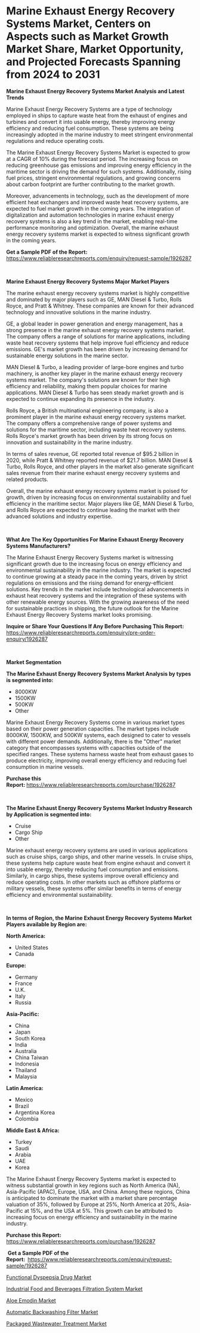 <p><h1>Marine Exhaust Energy Recovery Systems Market, Centers on Aspects such as Market Growth Market Share, Market Opportunity, and Projected Forecasts Spanning from 2024 to 2031</h1></p><p><strong>Marine Exhaust Energy Recovery Systems Market Analysis and Latest Trends</strong></p>
<p><p>Marine Exhaust Energy Recovery Systems are a type of technology employed in ships to capture waste heat from the exhaust of engines and turbines and convert it into usable energy, thereby improving energy efficiency and reducing fuel consumption. These systems are being increasingly adopted in the marine industry to meet stringent environmental regulations and reduce operating costs.</p><p>The Marine Exhaust Energy Recovery Systems Market is expected to grow at a CAGR of 10% during the forecast period. The increasing focus on reducing greenhouse gas emissions and improving energy efficiency in the maritime sector is driving the demand for such systems. Additionally, rising fuel prices, stringent environmental regulations, and growing concerns about carbon footprint are further contributing to the market growth.</p><p>Moreover, advancements in technology, such as the development of more efficient heat exchangers and improved waste heat recovery systems, are expected to fuel market growth in the coming years. The integration of digitalization and automation technologies in marine exhaust energy recovery systems is also a key trend in the market, enabling real-time performance monitoring and optimization. Overall, the marine exhaust energy recovery systems market is expected to witness significant growth in the coming years.</p></p>
<p><strong>Get a Sample PDF of the Report:&nbsp;</strong> <a href="https://www.reliableresearchreports.com/enquiry/request-sample/1926287">https://www.reliableresearchreports.com/enquiry/request-sample/1926287</a></p>
<p>&nbsp;</p>
<p><strong>Marine Exhaust Energy Recovery Systems Major Market Players</strong></p>
<p><p>The marine exhaust energy recovery systems market is highly competitive and dominated by major players such as GE, MAN Diesel & Turbo, Rolls Royce, and Pratt & Whitney. These companies are known for their advanced technology and innovative solutions in the marine industry.</p><p>GE, a global leader in power generation and energy management, has a strong presence in the marine exhaust energy recovery systems market. The company offers a range of solutions for marine applications, including waste heat recovery systems that help improve fuel efficiency and reduce emissions. GE's market growth has been driven by increasing demand for sustainable energy solutions in the marine sector.</p><p>MAN Diesel & Turbo, a leading provider of large-bore engines and turbo machinery, is another key player in the marine exhaust energy recovery systems market. The company's solutions are known for their high efficiency and reliability, making them popular choices for marine applications. MAN Diesel & Turbo has seen steady market growth and is expected to continue expanding its presence in the industry.</p><p>Rolls Royce, a British multinational engineering company, is also a prominent player in the marine exhaust energy recovery systems market. The company offers a comprehensive range of power systems and solutions for the maritime sector, including waste heat recovery systems. Rolls Royce's market growth has been driven by its strong focus on innovation and sustainability in the marine industry.</p><p>In terms of sales revenue, GE reported total revenue of $95.2 billion in 2020, while Pratt & Whitney reported revenue of $21.7 billion. MAN Diesel & Turbo, Rolls Royce, and other players in the market also generate significant sales revenue from their marine exhaust energy recovery systems and related products.</p><p>Overall, the marine exhaust energy recovery systems market is poised for growth, driven by increasing focus on environmental sustainability and fuel efficiency in the maritime sector. Major players like GE, MAN Diesel & Turbo, and Rolls Royce are expected to continue leading the market with their advanced solutions and industry expertise.</p></p>
<p>&nbsp;</p>
<p><strong>What Are The Key Opportunities For Marine Exhaust Energy Recovery Systems Manufacturers?</strong></p>
<p><p>The Marine Exhaust Energy Recovery Systems market is witnessing significant growth due to the increasing focus on energy efficiency and environmental sustainability in the marine industry. The market is expected to continue growing at a steady pace in the coming years, driven by strict regulations on emissions and the rising demand for energy-efficient solutions. Key trends in the market include technological advancements in exhaust heat recovery systems and the integration of these systems with other renewable energy sources. With the growing awareness of the need for sustainable practices in shipping, the future outlook for the Marine Exhaust Energy Recovery Systems market looks promising.</p></p>
<p><strong>Inquire or Share Your Questions If Any Before Purchasing This Report:</strong> <a href="https://www.reliableresearchreports.com/enquiry/pre-order-enquiry/1926287">https://www.reliableresearchreports.com/enquiry/pre-order-enquiry/1926287</a></p>
<p>&nbsp;</p>
<p><strong>Market Segmentation</strong></p>
<p><strong>The Marine Exhaust Energy Recovery Systems Market Analysis by types is segmented into:</strong></p>
<p><ul><li>8000KW</li><li>1500KW</li><li>500KW</li><li>Other</li></ul></p>
<p><p>Marine Exhaust Energy Recovery Systems come in various market types based on their power generation capacities. The market types include 8000KW, 1500KW, and 500KW systems, each designed to cater to vessels with different power demands. Additionally, there is the "Other" market category that encompasses systems with capacities outside of the specified ranges. These systems harness waste heat from exhaust gases to produce electricity, improving overall energy efficiency and reducing fuel consumption in marine vessels.</p></p>
<p><strong>Purchase this Report:&nbsp;</strong><a href="https://www.reliableresearchreports.com/purchase/1926287">https://www.reliableresearchreports.com/purchase/1926287</a></p>
<p>&nbsp;</p>
<p><strong>The Marine Exhaust Energy Recovery Systems Market Industry Research by Application is segmented into:</strong></p>
<p><ul><li>Cruise</li><li>Cargo Ship</li><li>Other</li></ul></p>
<p><p>Marine exhaust energy recovery systems are used in various applications such as cruise ships, cargo ships, and other marine vessels. In cruise ships, these systems help capture waste heat from engine exhaust and convert it into usable energy, thereby reducing fuel consumption and emissions. Similarly, in cargo ships, these systems improve overall efficiency and reduce operating costs. In other markets such as offshore platforms or military vessels, these systems offer similar benefits in terms of energy efficiency and environmental sustainability.</p></p>
<p>&nbsp;</p>
<p><strong>In terms of Region, the Marine Exhaust Energy Recovery Systems Market Players available by Region are:</strong></p>
<p>
    <p> <strong> North America: </strong>
        <ul>
            <li>United States</li>
            <li>Canada</li>
        </ul>
        </p> 
    <p> <strong> Europe: </strong>
        <ul>
            <li>Germany</li>
            <li>France</li>
            <li>U.K.</li>
            <li>Italy</li>
            <li>Russia</li>
        </ul>
        </p> 
    <p> <strong> Asia-Pacific: </strong>
        <ul>
            <li>China</li>
            <li>Japan</li>
            <li>South Korea</li>
            <li>India</li>
            <li>Australia</li>
            <li>China Taiwan</li>
            <li>Indonesia</li>
            <li>Thailand</li>
            <li>Malaysia</li>
        </ul>
        </p> 
    <p> <strong> Latin America: </strong>
        <ul>
            <li>Mexico</li>
            <li>Brazil</li>
            <li>Argentina Korea</li>
            <li>Colombia</li>
        </ul>
        </p> 
    <p> <strong> Middle East & Africa: </strong>
        <ul>
            <li>Turkey</li>
            <li>Saudi</li>
            <li>Arabia</li>
            <li>UAE</li>
            <li>Korea</li>
        </ul>
    </p>
    </p>
<p><p>The Marine Exhaust Energy Recovery Systems market is expected to witness substantial growth in key regions such as North America (NA), Asia-Pacific (APAC), Europe, USA, and China. Among these regions, China is anticipated to dominate the market with a market share percentage valuation of 35%, followed by Europe at 25%, North America at 20%, Asia-Pacific at 15%, and the USA at 5%. This growth can be attributed to increasing focus on energy efficiency and sustainability in the marine industry.</p></p>
<p><strong>Purchase this Report: </strong><a href="https://www.reliableresearchreports.com/purchase/1926287">https://www.reliableresearchreports.com/purchase/1926287</a></p>
<p>&nbsp;<strong>Get a Sample PDF of the Report:&nbsp;&nbsp;</strong><a href="https://www.reliableresearchreports.com/enquiry/request-sample/1926287">https://www.reliableresearchreports.com/enquiry/request-sample/1926287</a></p>
<p><strong></strong></p>
<p><p><a href="https://unruly-ladybug-44b.notion.site/Functional-Dyspepsia-Drug-Market-Research-Report-Reveals-The-Latest-Trends-And-Opportunities-of-this-b9d56f29adbb4a859584f6f71666081c">Functional Dyspepsia Drug Market</a></p><p><a href="https://issuu.com/reportprime-2/docs/industrial-food-and-beverages-filtration-system-ma">Industrial Food and Beverages Filtration System Market</a></p><p><a href="https://view.publitas.com/reportprime-1/aloe-emodin-market-furnish-information-about-market-size-market-share-market-dynamics-and-projections-spanning-from-2024-to-2031/">Aloe Emodin Market</a></p><p><a href="https://github.com/jj19131/Market-Research-Report-List-1/blob/main/automatic-backwashing-filter-market.md">Automatic Backwashing Filter Market</a></p><p><a href="https://github.com/jodemen/Market-Research-Report-List-1/blob/main/packaged-wastewater-treatment-market.md">Packaged Wastewater Treatment Market</a></p></p>
